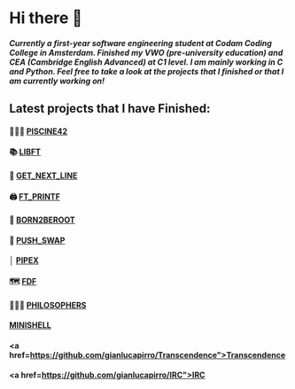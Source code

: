 # Hi there 👋

##### Currently a first-year software engineering student at Codam Coding College in Amsterdam. Finished my VWO (pre-university education) and CEA (Cambridge English Advanced) at C1 level. I am mainly working in C and Python. Feel free to take a look at the projects that I finished or that I am currently working on!

## Latest projects that I have Finished:
####  🏊🏽‍♀️ <a href="https://github.com/gianlucapirro/piscine42">PISCINE42</a>
####  📚 <a href="https://github.com/gianlucapirro/libft">LIBFT</a>
####  📃 <a href="https://github.com/gianlucapirro/get_next_line">GET_NEXT_LINE</a>
####  🖨 <a href="https://github.com/gianlucapirro/ft_printf">FT_PRINTF</a>
####  🤖 <a href="https://github.com/gianlucapirro/born2beroot">BORN2BEROOT</a>
####  🔢 <a href="https://github.com/gianlucapirro/push_swap">PUSH_SWAP</a>
####  │ <a href="https://github.com/gianlucapirro/pipex">PIPEX</a>
####  🗺 <a href="https://github.com/gianlucapirro/fdf">FDF</a>
####  👨🏼‍🦳 <a href="https://github.com/gianlucapirro/philosophers">PHILOSOPHERS</a>
#### <a href="https://github.com/gianlucapirro/minishell">MINISHELL</a>
#### <a href=https://github.com/gianlucapirro/Transcendence">Transcendence</a>
#### <a href=https://github.com/gianlucapirro/IRC">IRC</a>
